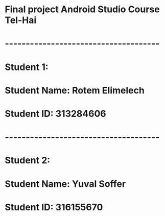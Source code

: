 # Final project Android Studio Course Tel-Hai
# -------------------------------------
# Student 1:
# Student Name: Rotem Elimelech
# Student ID: 313284606
# -------------------------------------
# Student 2:
# Student Name: Yuval Soffer
# Student ID: 316155670
